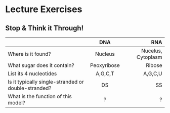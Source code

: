 # Lecture Exercises  


## Stop & Think it Through!

|         | DNA | RNA     |
| :---        |    :----:   |          ---: |
| Where is it found?          | Nucleus      | Nucelus, Cytoplasm  |
| What sugar does it contain? | Peoxyribose | Ribose    |
| List its 4 nucleotides      | A,G,C,T       | A,G,C,U     |
| Is it typically single-stranded or double-stranded?   | DS      | SS     |
| What is the function of this model?   | ?       | ?  |